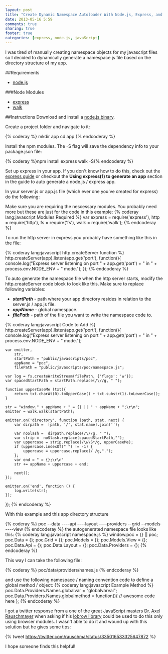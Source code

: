 ```yaml
---
layout: post
title: "Create Dynamic Namespace Autoloader With Node.js, Express, and Walk"
date: 2013-05-16 5:59
comments: true
sharing: true
footer: true
categories: [express, node.js, javaScript]
---
```

I was tired of manually creating namespace objects for my javascript files so I decided to dynamically generate a namespace.js file
based on the directory structure of my app.

  <!-- more -->

##Requirements

 * [node.js](http://nodejs.org/)

###Node Modules

 * [express](http://expressjs.com/)
 * [walk](https://github.com/coolaj86/node-walk)

##Instructions
Download and install a [node.js binary](http://nodejs.org/).

Create a project folder and navigate to it:

{% coderay %}
mkdir app
cd app
{% endcoderay %}

Install the npm modules. The -S flag will save the dependency info to your package.json file:

{% coderay %}npm install express walk -S{% endcoderay %}

Set up express in your app. If you don't know how to do this, check out the
[express guide](http://expressjs.com/guide.html) or checkout the **Using express(1) to generate an
app** section in the guide to auto generate a node.js / express app.

In your server.js or app.js file (which ever one you've created for express) do the following:

Make sure you are requiring the nescessary modules. You probably need more but these are just for the code in this example:
{% coderay lang:javascript Modules Required %}
var express = require('express'),
    http = require('http'),
    fs = require('fs'),
    walk = require('walk');
{% endcoderay %}

To run the http server in express you probably have something like this in the file:

{% coderay lang:javascript http.createServer function %}
http.createServer(app).listen(app.get('port'), function(){
    console.log("Express server listening on port " + app.get('port') + " in " + process.env.NODE_ENV + " mode.");
});
{% endcoderay %}

To auto generate the namespace file when the http server starts, modify the http.createServer code block to look like this. Make sure to replace following variables:

 * ***startPath*** - path where your app directory resides in relation to the server.js / app.js file.
 * ***appName*** - global namespace.
 * ***filePath*** - path of the file you want to write the namespace code to.

{% coderay lang:javascript Code to Add %}
http.createServer(app).listen(app.get('port'), function(){
    console.log("Express server listening on port " + app.get('port') + " in " + process.env.NODE_ENV + " mode.");

    var emitter,
        str,
        startPath = "public/javascripts/poc",
        appName = "poc",
        filePath = "public/javascripts/poc/namespace.js";

    var log = fs.createWriteStream(filePath, {'flags': 'w'});
    var spacedStartPath = startPath.replace(/\//g, " ");

    function upperCaseMe (txt){
        return txt.charAt(0).toUpperCase() + txt.substr(1).toLowerCase();
    }

    str = "window." + appName + " = {} || " + appName + ";\r\n";
    emitter = walk.walk(startPath);

    emitter.on('directory', function (path, stat, next) {
        var dirpath =  [path, '/', stat.name].join('');

        var noSlash =  dirpath.replace(/\//g, " ");
        var strip =  noSlash.replace(spacedStartPath,"");
        var uppercase = strip.replace(/\w\S*/g, upperCaseMe);
        if (uppercase.indexOf(" ") != -1) {
            uppercase = uppercase.replace(/ /g,".");
        };
        var end = " = {};\r\n"
        str += appName + uppercase + end;

        next();
    });

    emitter.on('end', function () {
        log.write(str);
    });

});
{% endcoderay %}

With this example and this app directory structure

{% coderay %}
poc
--data
----api
----layout
----providers
--grid
--models
----view
{% endcoderay %}
the autogenerated namespace file looks like this:
{% coderay lang:javascript namespace.js %}
window.poc = {} || poc;
poc.Data = {};
poc.Grid = {};
poc.Models = {};
poc.Models.View = {};
poc.Data.Api = {};
poc.Data.Layout = {};
poc.Data.Providers = {};
{% endcoderay %}

This way I can take the following file:

{% coderay %}
poc/data/providers/names.js
{% endcoderay %}

and use the following namespace / naming convention code to define a global method / object:
{% coderay lang:javascript Example Method %}
poc.Data.Providers.Names.globalvar = "globalvarval";
poc.Data.Providers.Names.globalmethod = function(){
// awesome code here
};
{% endcoderay %}

I got a twitter response from a one of the great JavaScript masters
[Dr. Axel Rauschmayer](http://www.2ality.com/) when asking if his
[lobrow library](ttp://www.2ality.com/2011/11/lobrow.html) could be used to do this only using browser modules.
I wasn't able to do it and wound up with this solution but he gives some tips:

  {% tweet https://twitter.com/rauschma/status/335016533325647872 %}

I hope someone finds this helpful!
